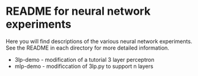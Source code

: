 README for neural network experiments
=====================================

Here you will find descriptions of the various neural network
experiments. See the README in each directory for more detailed
information.

+ 3lp-demo - modification of a tutorial 3 layer perceptron
+ mlp-demo - modificcation of 3lp.py to support n layers

